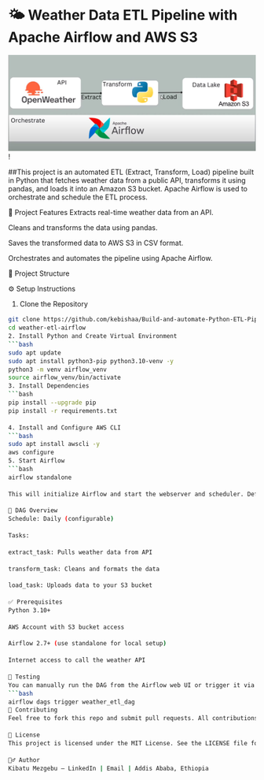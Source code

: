 # 🌤️ Weather Data ETL Pipeline with Apache Airflow and AWS S3

![ETL-Pipeline](https://github.com/kebishaa/Build-and-automate-Python-ETL-Pipeline/blob/main/screenshot/photo_2025-06-10_13-43-42.jpg?raw=true)!

##This project is an automated ETL (Extract, Transform, Load) pipeline built in Python that fetches weather data from a public API, transforms it using pandas, and loads it into an Amazon S3 bucket. Apache Airflow is used to orchestrate and schedule the ETL process.


🔧 Project Features
Extracts real-time weather data from an API.

Cleans and transforms the data using pandas.

Saves the transformed data to AWS S3 in CSV format.

Orchestrates and automates the pipeline using Apache Airflow.

📁 Project Structure

⚙️ Setup Instructions
1. Clone the Repository
```bash
git clone https://github.com/kebishaa/Build-and-automate-Python-ETL-Pipeline
cd weather-etl-airflow
2. Install Python and Create Virtual Environment
```bash
sudo apt update
sudo apt install python3-pip python3.10-venv -y
python3 -m venv airflow_venv
source airflow_venv/bin/activate
3. Install Dependencies
```bash
pip install --upgrade pip
pip install -r requirements.txt

4. Install and Configure AWS CLI
```bash
sudo apt install awscli -y
aws configure
5. Start Airflow
```bash
airflow standalone

This will initialize Airflow and start the webserver and scheduler. Default username: admin, password: auto-generated in terminal.

🔁 DAG Overview
Schedule: Daily (configurable)

Tasks:

extract_task: Pulls weather data from API

transform_task: Cleans and formats the data

load_task: Uploads data to your S3 bucket

✅ Prerequisites
Python 3.10+

AWS Account with S3 bucket access

Airflow 2.7+ (use standalone for local setup)

Internet access to call the weather API

🧪 Testing
You can manually run the DAG from the Airflow web UI or trigger it via CLI:
```bash
airflow dags trigger weather_etl_dag
🤝 Contributing
Feel free to fork this repo and submit pull requests. All contributions are welcome!

📜 License
This project is licensed under the MIT License. See the LICENSE file for details.

🙋‍♂️ Author
Kibatu Mezgebu – LinkedIn | Email | Addis Ababa, Ethiopia
